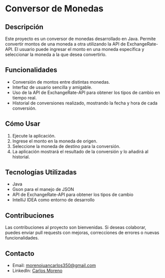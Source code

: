 # Conversor de Monedas

## Descripción
Este proyecto es un conversor de monedas desarrollado en Java. Permite convertir montos de una moneda a otra utilizando la API de ExchangeRate-API. El usuario puede ingresar el monto en una moneda específica y seleccionar la moneda a la que desea convertirlo.

## Funcionalidades
- Conversión de montos entre distintas monedas.
- Interfaz de usuario sencilla y amigable.
- Uso de la API de ExchangeRate-API para obtener los tipos de cambio en tiempo real.
- Historial de conversiones realizado, mostrando la fecha y hora de cada conversión.

## Cómo Usar
1. Ejecute la aplicación.
2. Ingrese el monto en la moneda de origen.
3. Seleccione la moneda de destino para la conversión.
4. La aplicación mostrará el resultado de la conversión y lo añadirá al historial.

## Tecnologías Utilizadas
- Java
- Gson para el manejo de JSON
- API de ExchangeRate-API para obtener los tipos de cambio
- IntelliJ IDEA como entorno de desarrollo

## Contribuciones
Las contribuciones al proyecto son bienvenidas. Si deseas colaborar, puedes enviar pull requests con mejoras, correcciones de errores o nuevas funcionalidades.

## Contacto
- Email: morenojuancarlos350@gmail.com
- LinkedIn: [Carlos Moreno](www.linkedin.com/in/carlos-moreno-836b962bb)
